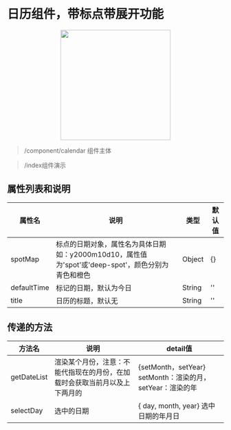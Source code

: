 # 日历组件，带标点带展开功能
<p align="center">
    <img src="https://pcsdata.baidu.com/thumbnail/1332e6e45r41a8a1302c095cf7c5c00c?fid=665664031-16051585-369158655744090&rt=pr&sign=FDTAER-yUdy3dSFZ0SVxtzShv1zcMqd-3XmrS9de6KIOgK32rdkZS5zD9MM%3D&expires=2h&chkv=0&chkbd=0&chkpc=&dp-logid=9097036543144491384&dp-callid=0&time=1653379200&bus_no=26&size=c1600_u1600&quality=100&vuk=-&ft=video" width="256">
</p>

> /component/calendar 组件主体

> /index组件演示


## 属性列表和说明
|  属性名  | 说明  | 类型  | 默认值  |
|  ----  | ----  | ----  | ----  |
| spotMap | 标点的日期对象，属性名为具体日期如：y2000m10d10，属性值为'spot'或'deep-spot'，颜色分别为青色和橙色 | Object | {} |
| defaultTime | 标记的日期，默认为今日 | String | '' |
| title | 日历的标题，默认无 | String | '' |

## 传递的方法
|  方法名  | 说明  | detail值  |
|  ----  | ----  | ----  |
| getDateList | 渲染某个月份，注意：不能代指现在的月份，在加载时会获取当前月以及上下两月的 | {setMonth，setYear} setMonth：渲染的月，setYear：渲染的年 |
| selectDay | 选中的日期 | { day, month, year} 选中日期的年月日 |